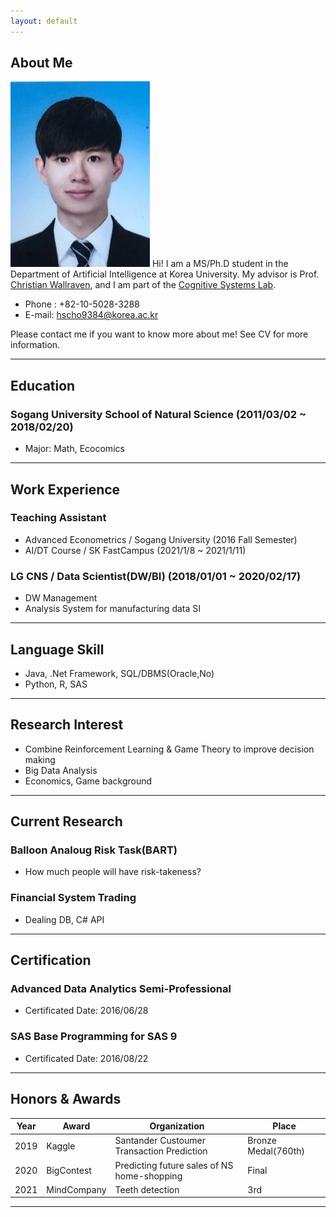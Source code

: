 ```yaml
---
layout: default
---
```


## About Me

<img class="profile-picture" src="profile.jpg">
Hi! I am a MS/Ph.D student in the Department of Artificial Intelligence at Korea University. My advisor is Prof. <a href="https://scholar.google.com/citations?hl=en&user=VJuuzLwAAAAJ">Christian Wallraven</a>, and I am part of the <a href="http://cogsys.korea.ac.kr/Cognitive_Systems.html">Cognitive Systems Lab</a>. 

- Phone : +82-10-5028-3288
- E-mail: hscho9384@korea.ac.kr

Please contact me if you want to know more about me!  See CV for more information.

 <!-- This is a jekyll based resume template. You can find the full source code on [GitHub] --> 
 <!-- (https://github.com/bk2dcradle/researcher) -->

---

## Education
### Sogang University School of Natural Science (2011/03/02 ~ 2018/02/20)
- Major: Math, Ecocomics

---

## Work Experience
### Teaching Assistant
- Advanced Econometrics / Sogang University (2016 Fall Semester)
- AI/DT Course / SK FastCampus (2021/1/8 ~ 2021/1/11)

### LG CNS / Data Scientist(DW/BI) (2018/01/01 ~ 2020/02/17)
- DW Management
- Analysis System for manufacturing data SI

---

## Language Skill
- Java, .Net Framework, SQL/DBMS(Oracle,No)
- Python, R, SAS

---


## Research Interest
- Combine Reinforcement Learning & Game Theory to improve decision making
- Big Data Analysis
- Economics, Game background

---

## Current Research
### Balloon Analoug Risk Task(BART)
- How much people will have risk-takeness?

### Financial System Trading
- Dealing DB, C# API

---

## Certification

### Advanced Data Analytics Semi-Professional 
- Certificated Date: 2016/06/28

### SAS Base Programming for SAS 9
- Certificated Date: 2016/08/22

---

## Honors & Awards

|Year|Award|Organization|Place|  
|:-----:|-------|----|----|
|2019| Kaggle | Santander Custoumer Transaction Prediction | Bronze Medal(760th) |
|2020| BigContest | Predicting future sales of NS home-shopping | Final |
|2021| MindCompany | Teeth detection | 3rd |
---

 <!-- This is a [link](http://google.com). Something *italics* and something **bold**.-->
 <!-- Here is a horizontal rule --- -->
 <!-- Here is a blockquote> To a great mind, nothing is little -->
